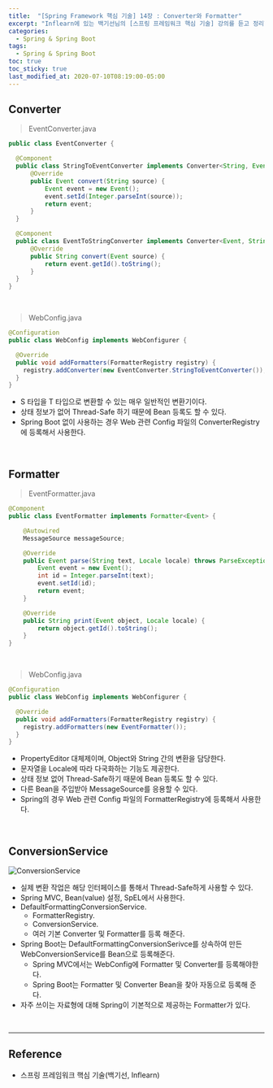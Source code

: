```yaml
---
title:  "[Spring Framework 핵심 기술] 14장 : Converter와 Formatter"
excerpt: "Inflearn에 있는 백기선님의 [스프링 프레임워크 핵심 기술] 강의를 듣고 정리한 필기이다."
categories:
  - Spring & Spring Boot
tags:
  - Spring & Spring Boot
toc: true
toc_sticky: true
last_modified_at: 2020-07-10T08:19:00-05:00
---
```



## Converter

> EventConverter.java

```java
public class EventConverter {

  @Component
  public class StringToEventConverter implements Converter<String, Event> {
      @Override
      public Event convert(String source) {
          Event event = new Event();
          event.setId(Integer.parseInt(source));
          return event;
      }
  }

  @Component
  public class EventToStringConverter implements Converter<Event, String> {
      @Override
      public String convert(Event source) {
          return event.getId().toString();
      }
  }
}
```

<br>

> WebConfig.java

```java
@Configuration
public class WebConfig implements WebConfigurer {

  @Override
  public void addFormatters(FormatterRegistry registry) {
    registry.addConverter(new EventConverter.StringToEventConverter());
  }
}
```

* S 타입을 T 타입으로 변환할 수 있는 매우 일반적인 변환기이다.
* 상태 정보가 없어 Thread-Safe 하기 때문에 Bean 등록도 할 수 있다.
* Spring Boot 없이 사용하는 경우 Web 관련 Config 파일의 ConverterRegistry에 등록해서 사용한다.

<br>

## Formatter

> EventFormatter.java

```java
@Component
public class EventFormatter implements Formatter<Event> {

    @Autowired
    MessageSource messageSource;

    @Override
    public Event parse(String text, Locale locale) throws ParseException {
        Event event = new Event();
        int id = Integer.parseInt(text);
        event.setId(id);
        return event;
    }

    @Override
    public String print(Event object, Locale locale) {
        return object.getId().toString();
    }
}
```

<br>

> WebConfig.java

```java
@Configuration
public class WebConfig implements WebConfigurer {

  @Override
  public void addFormatters(FormatterRegistry registry) {
    registry.addFormatters(new EventFormatter());
  }
}
```

* PropertyEditor 대체제이며, Object와 String 간의 변환을 담당한다.
* 문자열을 Locale에 따라 다국화하는 기능도 제공한다.
* 상태 정보 없어 Thread-Safe하기 때문에 Bean 등록도 할 수 있다.
* 다른 Bean을 주입받아 MessageSource를 응용할 수 있다.
* Spring의 경우 Web 관련 Config 파일의 FormatterRegistry에 등록해서 사용한다.

<br>

## ConversionService

![ConversionService](https://user-images.githubusercontent.com/56240505/80094846-ee274000-85a1-11ea-9d75-849e43a08e59.png)

* 실제 변환 작업은 해당 인터페이스를 통해서 Thread-Safe하게 사용할 수 있다.
* Spring MVC, Bean(value) 설정, SpEL에서 사용한다.
* DefaultFormattingConversionService.
	* FormatterRegistry.
	* ConversionService.
	* 여러 기본 Converter 및 Formatter를 등록 해준다.
* Spring Boot는 DefaultFormattingConversionSerivce를 상속하여 만든 WebConversionService를 Bean으로 등록해준다.
  * Spring MVC에서는 WebConfig에 Formatter 및 Converter를 등록해야한다.
  * Spring Boot는 Formatter 및 Converter Bean을 찾아 자동으로 등록해 준다.
* 자주 쓰이는 자료형에 대해 Spring이 기본적으로 제공하는 Formatter가 있다.

<br>

---

## Reference

*	스프링 프레임워크 핵심 기술(백기선, Inflearn)
